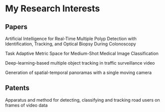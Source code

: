 # My Research Interests



## Papers

Artificial Intelligence for Real-Time Multiple Polyp Detection with Identification, Tracking, and Optical Biopsy During Colonoscopy

Task Adaptive Metric Space for Medium-Shot Medical Image Classification

Deep-learning-based multiple object tracking in traffic surveillance video

Generation of spatial-temporal panoramas with a single moving camera


## Patents

Apparatus and method for detecting, classifying and tracking road users on frames of video data
